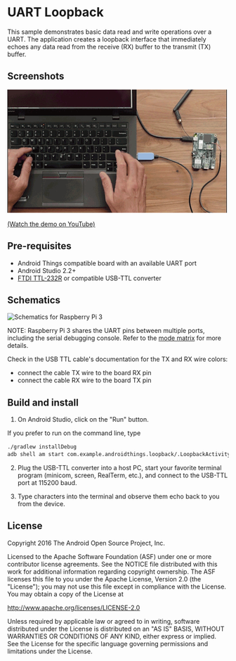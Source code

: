 # UART Loopback

This sample demonstrates basic data read and write operations over a UART.
The application creates a loopback interface that immediately echoes
any data read from the receive (RX) buffer to the transmit (TX) buffer.

## Screenshots

![UART Loopback sample demo][demo-gif]

[(Watch the demo on YouTube)][demo-yt]

## Pre-requisites

- Android Things compatible board with an available UART port
- Android Studio 2.2+
- [FTDI TTL-232R](http://www.ftdichip.com/Products/Cables/USBTTLSerial.htm)
or compatible USB-TTL converter

## Schematics

![Schematics for Raspberry Pi 3](rpi3_schematics.png)

NOTE: Raspberry Pi 3 shares the UART pins between multiple ports, including the serial debugging
console. Refer to the [mode matrix][pi3-modes] for more details.

Check in the USB TTL cable's documentation for the TX and RX wire colors:
- connect the cable TX wire to the board RX pin
- connect the cable RX wire to the board TX pin

## Build and install

1. On Android Studio, click on the "Run" button.

If you prefer to run on the command line, type

```bash
./gradlew installDebug
adb shell am start com.example.androidthings.loopback/.LoopbackActivity
```

2. Plug the USB-TTL converter into a host PC, start your favorite terminal
program (minicom, screen, RealTerm, etc.), and connect to the USB-TTL port
at 115200 baud.

3. Type characters into the terminal and observe them echo back to you from the device.

## License

Copyright 2016 The Android Open Source Project, Inc.

Licensed to the Apache Software Foundation (ASF) under one or more contributor
license agreements.  See the NOTICE file distributed with this work for
additional information regarding copyright ownership.  The ASF licenses this
file to you under the Apache License, Version 2.0 (the "License"); you may not
use this file except in compliance with the License.  You may obtain a copy of
the License at

  http://www.apache.org/licenses/LICENSE-2.0

Unless required by applicable law or agreed to in writing, software
distributed under the License is distributed on an "AS IS" BASIS, WITHOUT
WARRANTIES OR CONDITIONS OF ANY KIND, either express or implied.  See the
License for the specific language governing permissions and limitations under
the License.

[pi3-modes]: https://developer.android.com/things/hardware/raspberrypi-mode-matrix.html
[demo-yt]: https://www.youtube.com/watch?v=OBprmZ00T3E&index=12&list=PLWz5rJ2EKKc-GjpNkFe9q3DhE2voJscDT
[demo-gif]: demo1.gif
